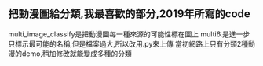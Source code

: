 ## 把動漫圖給分類,我最喜歡的部分,2019年所寫的code
multi_image_classify是把動漫圖每一種來源的可能性標在圖上
multi6.是進一步只標示最可能的名稱,但是檔案過大,所以改用.py來上傳
當初網路上只有分類2種動漫的demo,稍加修改就能變成多種的分類

